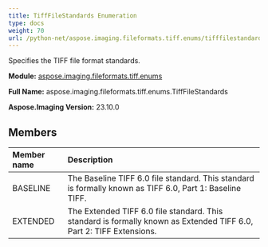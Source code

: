 ```yaml
---
title: TiffFileStandards Enumeration
type: docs
weight: 70
url: /python-net/aspose.imaging.fileformats.tiff.enums/tifffilestandards/
---
```


Specifies the TIFF file format standards.

**Module:** [aspose.imaging.fileformats.tiff.enums](/imaging/python-net/aspose.imaging.fileformats.tiff.enums/)

**Full Name:** aspose.imaging.fileformats.tiff.enums.TiffFileStandards

**Aspose.Imaging Version:** 23.10.0

## **Members**
| **Member name** | **Description** |
| :- | :- |
| BASELINE | The Baseline TIFF 6.0 file standard. This standard is formally known as TIFF 6.0, Part 1: Baseline TIFF. |
| EXTENDED | The Extended TIFF 6.0 file standard. This standard is formally known as Extended TIFF 6.0, Part 2: TIFF Extensions. |
